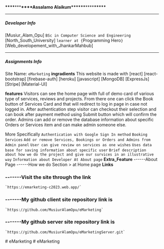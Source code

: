 **\*\*\*\***\*\*\***\*\*\*\***Assalamo Alaikum\***\*\*\*\*\***\*\*\*\***\*\*\*\*\***

---

##### Developer Info

[Musiur_Alam_Opu]
`BSc in Computer Science and Engineering`
[North_South_University]
`learner at {`Programming Hero`}`
[Web_developement_with_JhankarMahbub]

---

##### Assignments Info

Site Name: `eMarketing`
**ingradients**
This website is made with
[react]
[react-bootstrap]
[firebase-auth]
[heroku]
[javascript]
[MongoDB]
[ExpressJs]
[Stripe]
[Material-UI]

**features**
Visitors can see the home page with full of demo card of various type of services, reviews and projects. From there one can click the Book button of Services Card and that will redirect to log in page in case not logged in. After authentication step visitor can checkout their selection and can book after payment method using Submit button which will confirm the order. Admins can add or remove the database information about specific Orders or Services item and can make admin someone else.

More Specifically
`Authentication with Google Sign In method`
`Booking Services`
`Add or remove Services, Bookings or Orders and Admins from Admin panel`
`User can give review on services as one wishes`
`Uses data base for saving information about specific user`
`Brief description about how we do the project and give our survices in an illustrative way`
`Information about Developer At About page`
**Extra_Feature**
------About Page
------How we do Section > at Home page
**Links**

### -------Visit the site through the link

    `https://emarketing-c2023.web.app/`

### -------My github client site repository link is

    `https://github.com/MusiurAlamOpu/eMarketing`

### -------My github server site repository link is

    `https://github.com/MusiurAlamOpu/eMarketingServer.git`
#   e M a r k e t i n g  
 #   e M a r k e t i n g  
 